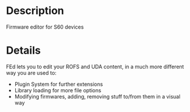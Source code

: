 # Description #

Firmware editor for S60 devices


# Details #

FEd lets you to edit your ROFS and UDA content, in a much more different way you are used to:
  * Plugin System for further extensions
  * Library loading for more file options
  * Modifying firmwares, adding, removing stuff to/from them in a visual way